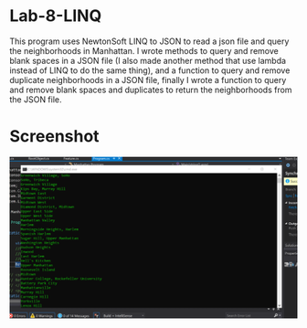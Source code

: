 # Lab-8-LINQ

This program uses NewtonSoft LINQ to JSON to read a json file and query the neighborhoods in Manhattan. I wrote methods to query and remove blank spaces in a JSON file (I also made another method that use lambda instead of LINQ to do the same thing), and a function to query and remove duplicate neighborhoods in a JSON file, finally I wrote a function to query  and remove blank spaces and duplicates to return the neighborhoods from the JSON file.

# Screenshot
![](Assets/main.png)
